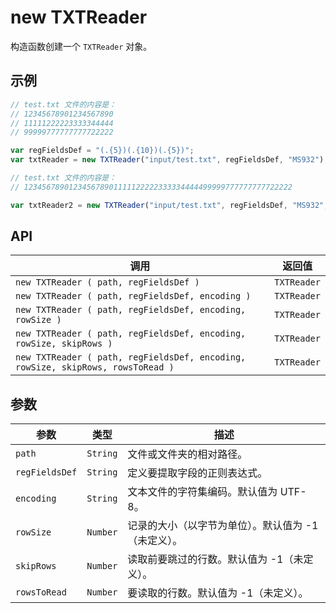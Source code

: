 # new TXTReader

构造函数创建一个 `TXTReader` 对象。

## 示例

```javascript
// test.txt 文件的内容是：
// 12345678901234567890
// 11111222223333344444
// 99999777777777722222

var regFieldsDef = "(.{5})(.{10})(.{5})";
var txtReader = new TXTReader("input/test.txt", regFieldsDef, "MS932");

// test.txt 文件的内容是：
// 123456789012345678901111122222333334444499999777777777722222

var txtReader2 = new TXTReader("input/test.txt", regFieldsDef, "MS932", 20);
```

## API

| 调用 | 返回值 |
|---|---|
| `new TXTReader ( path, regFieldsDef )` | `TXTReader` |
| `new TXTReader ( path, regFieldsDef, encoding )` | `TXTReader` |
| `new TXTReader ( path, regFieldsDef, encoding, rowSize )` | `TXTReader` |
| `new TXTReader ( path, regFieldsDef, encoding, rowSize, skipRows )` | `TXTReader` |
| `new TXTReader ( path, regFieldsDef, encoding, rowSize, skipRows, rowsToRead )` | `TXTReader` |

## 参数

| 参数 | 类型 | 描述 |
|---|---|---|
| `path` | `String` | 文件或文件夹的相对路径。 |
| `regFieldsDef` | `String` | 定义要提取字段的正则表达式。 |
| `encoding` | `String` | 文本文件的字符集编码。默认值为 UTF-8。 |
| `rowSize` | `Number` | 记录的大小（以字节为单位）。默认值为 -1（未定义）。 |
| `skipRows` | `Number` | 读取前要跳过的行数。默认值为 -1（未定义）。 |
| `rowsToRead` | `Number` | 要读取的行数。默认值为 -1（未定义）。 |